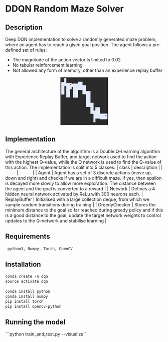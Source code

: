 # DDQN Random Maze Solver 

## Description 
Deep DQN implementation to solve a randomly generated maze problem, where an agent has to reach a given goal position. The agent follows a pre-defined set of rules: 

* The magnitude of the action vector is limited to 0.02
* No tabular reinforcement learning
* Not allowed any form of memory, other than an experience replay buffer 


<p align="center">
<img src= https://github.com/Nasmasim/DDQN-maze-solver/blob/main/results/maze_gif.gif width="30%">
</p>


## Implementation 
The general architecture of the algorithm is a Double Q-Learning algorithm with Experience Replay Buffer, and target network used to find the action with the highest Q-value, while the Q network is used to find the Q-value of this action. The implementation is split into 5 classes: 
| class | description |
| ----- | ------      |
| Agent | Agent has a set of 3 discrete actions (move up, down and right) and checks if we are in a difficult maze. If yes, then epsilon is decayed more slowly to allow more exploration. The distance between the agent and the goal is converted to a reward |
| Network | Defines a 4 hidden neural network activated by ReLu with 300 neurons each. 
| ReplayBuffer | Initialised with a large collection deque, from which we sample random transitions during training |
| GreedyChecker | Stores the minimum distance to the goal so far reached during greedy policy and if this is a good distance to the goal, update the target network weights to control updates to the Q-network and stabilise learning |

## Requirements  

``` python3, Numpy, Torch, OpenCV```

## Installation 
```
conda create -n dqn
source activate dqn

conda install python
conda install numpy
pip install torch
pip install opencv-python
```

## Running the model   
```python train_and_test.py --visualize``

